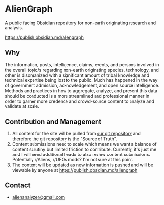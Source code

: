 # AlienGraph

A public facing Obsidian repository for non-earth originating research and analysis.

https://publish.obsidian.md/aliengraph

## Why

The information, posts, intelligence, claims, events, and persons involved in the overall topic/s regarding non-earth originating species, technology, and other is disorganized with a significant amount of tribal knowledge and technical expertise being lost to the public. Much has happened in the way of government admission, acknowledgement, and open source intelligence. Methods and practices in how to aggregate, analyze, and present this data should be conducted is a more streamlined and professional manner in order to garner more credence and crowd-source content to analyze and validate at scale.


## Contribution and Management

1. All content for the site will be pulled from [our git repository](https://github.com/aGuyOverThere/AlienGraph) and therefore the git repository is the "Source of Truth".
2. Content submissions need to scale which means we want a balance of content scrutiny but limited friction to contribute. Currently, it's just me and I will need additional heads to also review content submissions. Potentially r/Aliens, r/UFOs mods? I'm not sure at this point. 
3. The content will be updated as new information is pushed and will be viewable by anyone at https://publish.obsidian.md/aliengraph

## Contact

- alienanalyzer@gmail.com